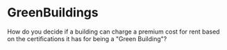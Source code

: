 # GreenBuildings

How do you decide if a building can charge a premium cost for rent based on the certifications it has for being a "Green Building"?
